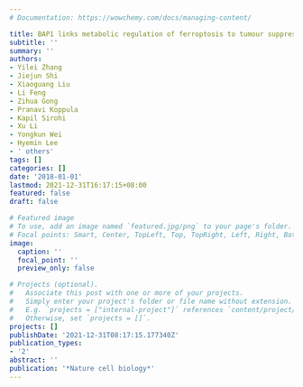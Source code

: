 ```yaml
---
# Documentation: https://wowchemy.com/docs/managing-content/

title: BAP1 links metabolic regulation of ferroptosis to tumour suppression
subtitle: ''
summary: ''
authors:
- Yilei Zhang
- Jiejun Shi
- Xiaoguang Liu
- Li Feng
- Zihua Gong
- Pranavi Koppula
- Kapil Sirohi
- Xu Li
- Yongkun Wei
- Hyemin Lee
- ' others'
tags: []
categories: []
date: '2018-01-01'
lastmod: 2021-12-31T16:17:15+08:00
featured: false
draft: false

# Featured image
# To use, add an image named `featured.jpg/png` to your page's folder.
# Focal points: Smart, Center, TopLeft, Top, TopRight, Left, Right, BottomLeft, Bottom, BottomRight.
image:
  caption: ''
  focal_point: ''
  preview_only: false

# Projects (optional).
#   Associate this post with one or more of your projects.
#   Simply enter your project's folder or file name without extension.
#   E.g. `projects = ["internal-project"]` references `content/project/deep-learning/index.md`.
#   Otherwise, set `projects = []`.
projects: []
publishDate: '2021-12-31T08:17:15.177340Z'
publication_types:
- '2'
abstract: ''
publication: '*Nature cell biology*'
---
```

